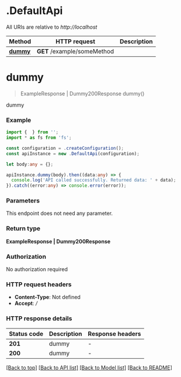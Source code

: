 # .DefaultApi

All URIs are relative to *http://localhost*

Method | HTTP request | Description
------------- | ------------- | -------------
[**dummy**](DefaultApi.md#dummy) | **GET** /example/someMethod | 


# **dummy**
> ExampleResponse | Dummy200Response dummy()

dummy

### Example


```typescript
import {  } from '';
import * as fs from 'fs';

const configuration = .createConfiguration();
const apiInstance = new .DefaultApi(configuration);

let body:any = {};

apiInstance.dummy(body).then((data:any) => {
  console.log('API called successfully. Returned data: ' + data);
}).catch((error:any) => console.error(error));
```


### Parameters
This endpoint does not need any parameter.


### Return type

**ExampleResponse | Dummy200Response**

### Authorization

No authorization required

### HTTP request headers

 - **Content-Type**: Not defined
 - **Accept**: */*


### HTTP response details
| Status code | Description | Response headers |
|-------------|-------------|------------------|
**201** | dummy |  -  |
**200** | dummy |  -  |

[[Back to top]](#) [[Back to API list]](README.md#documentation-for-api-endpoints) [[Back to Model list]](README.md#documentation-for-models) [[Back to README]](README.md)


